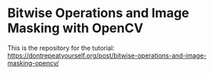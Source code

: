 # Bitwise Operations and Image Masking with OpenCV

This is the repository for the tutorial: https://dontrepeatyourself.org/post/bitwise-operations-and-image-masking-opencv/
